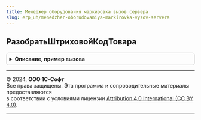 ```yaml
---
title: Менеджер оборудования маркировка вызов сервера
slug: erp_uh/menedzher-oborudovaniya-markirovka-vyzov-servera
---
```



## РазобратьШтриховойКодТовара
<details style="margin: 1em 0; padding: 0.5em; border: 1px solid #ccc; border-radius: 6px;">

<summary style="font-weight: bold; cursor: pointer;">Описание, пример вызова</summary>

```bsl

// Устарела: следует использовать МенеджерОборудованияМаркировкаКлиентСервер.РазобратьШтриховойКодТовараСлужебная.
// Разобрать штриховой код товара.
//
// Параметры:
//  ШтриховойКодТовара - Строка - Штриховой код товара
//  ШтрихкодВBase64 - Булево - Штрихкод в base64
//
// Возвращаемое значение:
//  Структура - Разобрать штриховой код товара:
//   * Разобран - Булево -
//   * ОписаниеОшибки - СТрока
//   * ПредставлениеШтрихкода - Строка -
//   * ДанныеШтрихкода - Строка -
//   * ТипИдентификатораТовара - ПеречислениеСсылка.ТипыИдентификаторовТовараККТ -
//   * GTIN - Строка -
//   * СерийныйНомер - Строка -
//   * EAN - Строка -
//   * РеквизитКодаТовараHEX - Строка -
//   * РеквизитКодаТовара - Строка -
//   * ИдентифицируетЭкземпляр - Булево -
//   * ПотребительскаяУпаковкаТабачнойПродукции - Булево -
//   * ШтрихкодBase64 - Булево -
//   * НаименованиеРеквизита - Строка -
//
Функция РазобратьШтриховойКодТовара(Знач ШтриховойКодТовара, Знач ШтрихкодВBase64 = Ложь) Экспорт
```

Пример вызова
```bsl
Результат = МенеджерОборудованияМаркировкаВызовСервера.РазобратьШтриховойКодТовара(ШтриховойКодТовара, ШтрихкодВBase64);
```
</details>

---

© 2024, **ООО 1С-Софт**  
Все права защищены. Эта программа и сопроводительные материалы предоставляются  
в соответствии с условиями лицензии [Attribution 4.0 International (CC BY 4.0)](https://creativecommons.org/licenses/by/4.0/legalcode).

---
